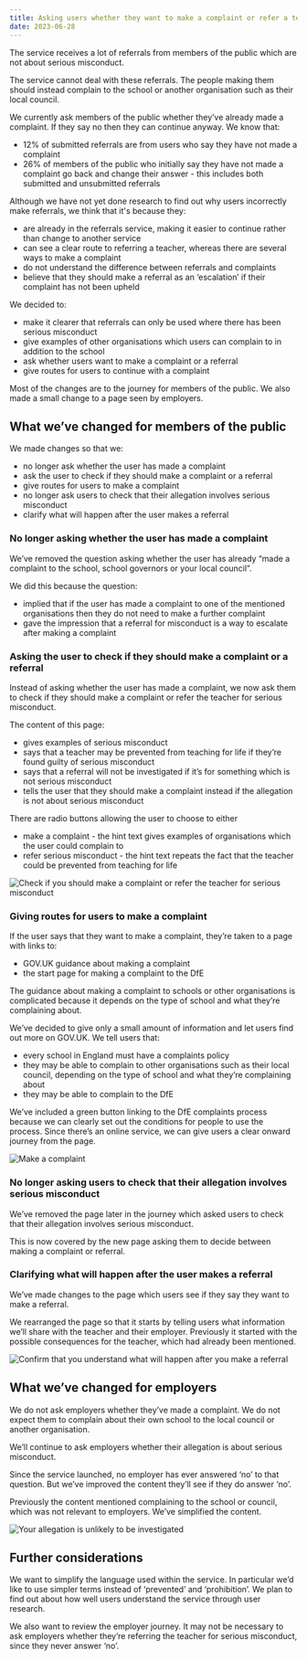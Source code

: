 ```yaml
---
title: Asking users whether they want to make a complaint or refer a teacher for serious misconduct
date: 2023-06-28
---
```


The service receives a lot of referrals from members of the public which are not about serious misconduct.

The service cannot deal with these referrals. The people making them should instead complain to the school or another organisation such as their local council.

We currently ask members of the public whether they’ve already made a complaint. If they say no then they can continue anyway. We know that:

- 12% of submitted referrals are from users who say they have not made a complaint
- 26% of members of the public who initially say they have not made a complaint go back and change their answer - this includes both submitted and unsubmitted referrals

Although we have not yet done research to find out why users incorrectly make referrals, we think that it's because they:

- are already in the referrals service, making it easier to continue rather than change to another service
- can see a clear route to referring a teacher, whereas there are several ways to make a complaint
- do not understand the difference between referrals and complaints
- believe that they should make a referral as an ‘escalation’ if their complaint has not been upheld

We decided to:

- make it clearer that referrals can only be used where there has been serious misconduct
- give examples of other organisations which users can complain to in addition to the school
- ask whether users want to make a complaint or a referral
- give routes for users to continue with a complaint

Most of the changes are to the journey for members of the public. We also made a small change to a page seen by employers.

## What we’ve changed for members of the public

We made changes so that we:

- no longer ask whether the user has made a complaint
- ask the user to check if they should make a complaint or a referral
- give routes for users to make a complaint
- no longer ask users to check that their allegation involves serious misconduct
- clarify what will happen after the user makes a referral

### No longer asking whether the user has made a complaint

We’ve removed the question asking whether the user has already “made a complaint to the school, school governors or your local council”.

We did this because the question:

- implied that if the user has made a complaint to one of the mentioned organisations then they do not need to make a further complaint
- gave the impression that a referral for misconduct is a way to escalate after making a complaint

### Asking the user to check if they should make a complaint or a referral

Instead of asking whether the user has made a complaint, we now ask them to check if they should make a complaint or refer the teacher for serious misconduct.

The content of this page:

- gives examples of serious misconduct
- says that a teacher may be prevented from teaching for life if they’re found guilty of serious misconduct
- says that a referral will not be investigated if it’s for something which is not serious misconduct
- tells the user that they should make a complaint instead if the allegation is not about serious misconduct

There are radio buttons allowing the user to choose to either

- make a complaint - the hint text gives examples of organisations which the user could complain to
- refer serious misconduct - the hint text repeats the fact that the teacher could be prevented from teaching for life

![Check if you should make a complaint or refer the teacher for serious misconduct](check-complaint-or-referral.png)

### Giving routes for users to make a complaint

If the user says that they want to make a complaint, they’re taken to a page with links to:

- GOV.UK guidance about making a complaint
- the start page for making a complaint to the DfE

The guidance about making a complaint to schools or other organisations is complicated because it depends on the type of school and what they’re complaining about.

We’ve decided to give only a small amount of information and let users find out more on GOV.UK. We tell users that:

- every school in England must have a complaints policy
- they may be able to complain to other organisations such as their local council, depending on the type of school and what they’re complaining about
- they may be able to complain to the DfE

We’ve included a green button linking to the DfE complaints process because we can clearly set out the conditions for people to use the process. Since there’s an online service, we can give users a clear onward journey from the page.

![Make a complaint](make-complaint.png)

### No longer asking users to check that their allegation involves serious misconduct

We’ve removed the page later in the journey which asked users to check that their allegation involves serious misconduct.

This is now covered by the new page asking them to decide between making a complaint or referral.

### Clarifying what will happen after the user makes a referral

We’ve made changes to the page which users see if they say they want to make a referral.

We rearranged the page so that it starts by telling users what information we’ll share with the teacher and their employer. Previously it started with the possible consequences for the teacher, which had already been mentioned.

![Confirm that you understand what will happen after you make a referral](confirm-understand-referral.png)

## What we’ve changed for employers

We do not ask employers whether they’ve made a complaint. We do not expect them to complain about their own school to the local council or another organisation.

We’ll continue to ask employers whether their allegation is about serious misconduct.

Since the service launched, no employer has ever answered ‘no’ to that question. But we’ve improved the content they’ll see if they do answer ‘no’.

Previously the content mentioned complaining to the school or council, which was not relevant to employers. We’ve simplified the content.

![Your allegation is unlikely to be investigated](allegation-unlikely-investigated.png)

## Further considerations

We want to simplify the language used within the service. In particular we’d like to use simpler terms instead of ‘prevented’ and ‘prohibition’. We plan to find out about how well users understand the service through user research.

We also want to review the employer journey. It may not be necessary to ask employers whether they’re referring the teacher for serious misconduct, since they never answer ‘no’.
